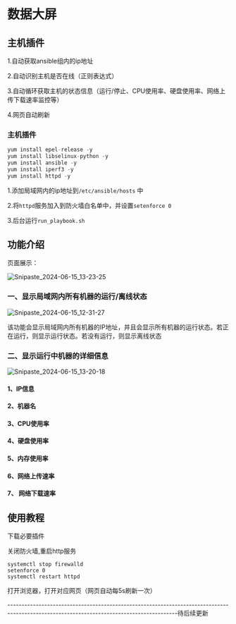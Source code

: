 # 数据大屏



## 主机插件

1.自动获取ansible组内的ip地址

2.自动识别主机是否在线（正则表达式）

3.自动循环获取主机的状态信息（运行/停止、CPU使用率、硬盘使用率、网络上传下载速率监控等）

4.网页自动刷新



### 主机插件

```python
yum install epel-release -y
yum install libselinux-python -y
yum install ansible -y
yum install iperf3 -y
yum install httpd -y
```

1.添加局域网内的ip地址到`/etc/ansible/hosts` 中

2.将`httpd`服务加入到防火墙白名单中，并设置`setenforce 0`

3.后台运行`run_playbook.sh`



## 功能介绍

页面展示：

![Snipaste_2024-06-15_13-23-25](E:\华为\HICA\pic\Snipaste_2024-06-15_13-23-25.png)

### 一、显示局域网内所有机器的运行/离线状态

![Snipaste_2024-06-15_12-31-27](E:\华为\HICA\pic\Snipaste_2024-06-15_12-31-27.png)

该功能会显示局域网内所有机器的IP地址，并且会显示所有机器的运行状态。若正在运行，则显示运行状态。若没有运行，则显示离线状态



### 二、显示运行中机器的详细信息

![Snipaste_2024-06-15_13-20-18](E:\华为\HICA\pic\Snipaste_2024-06-15_13-20-18.png)

#### 1、IP信息

#### 2、机器名

#### 3、CPU使用率

#### 4、硬盘使用率

#### 5、内存使用率

#### 6、网络上传速率

#### 7、 网络下载速率

## 使用教程

下载必要插件

关闭防火墙,重启http服务

 ```
 systemctl stop firewalld
 setenforce 0
 systemctl restart httpd
 ```



打开浏览器，打开对应网页（网页自动每5s刷新一次）



------------------------------------------------------------------------------------------------------------------------------------------待后续更新